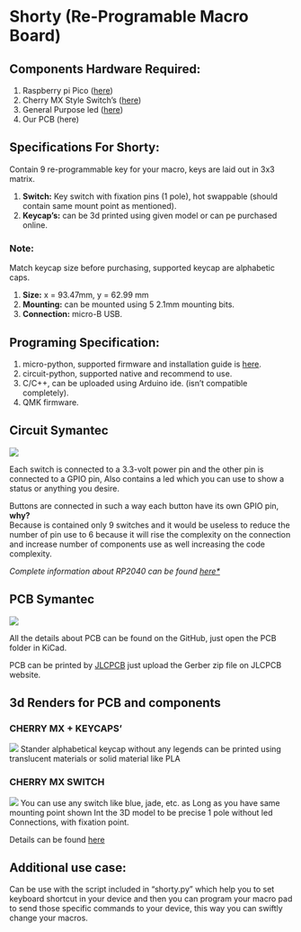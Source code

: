 # **Shorty (Re-Programable Macro Board)**


## **Components Hardware Required:**

1. Raspberry pi Pico ([here](https://datasheets.raspberrypi.com/pico/pico-datasheet.pdf))
1. Cherry MX Style Switch’s ([here](https://cdn.sparkfun.com/datasheets/Components/Switches/MX%20Series.pdf))
1. General Purpose led ([here](https://learn.adafruit.com/all-about-leds/what-is-an-led))
1. Our PCB (here)

## **Specifications For Shorty:**

Contain 9 re-programmable key for your macro, keys are laid out in 3x3 matrix.

1. **Switch:** Key switch with fixation pins (1 pole), hot swappable (should contain same mount point as mentioned).
1. **Keycap’s:** can be 3d printed using given model or can pe purchased online.

### **Note:**
Match keycap size before purchasing, supported keycap are alphabetic caps.

1. **Size:** x = 93.47mm, y = 62.99 mm
1. **Mounting:** can be mounted using 5 2.1mm mounting bits.
1. **Connection:** micro-B USB.

## **Programing Specification:**

1. micro-python, supported firmware and installation guide is [here](https://projects.raspberrypi.org/en/projects/getting-started-with-the-pico/3).
1. circuit-python, supported native and recommend to use.
1. C/C++, can be uploaded using Arduino ide. (isn’t compatible completely).
1. QMK firmware.

## **Circuit Symantec**

![](img/md_src/circuit.png)

Each switch is connected to a 3.3-volt power pin and the other pin is connected to a GPIO pin,
Also contains a led which you can use to show a status or anything you desire.

Buttons are connected in such a way each button have its own GPIO pin, **why?**
</br>
Because is contained only 9 switches and it would be useless to reduce the number of pin use to 6 because it will rise the complexity on the connection and increase number of components use as well increasing the code complexity.

*Complete information about RP2040 can be found [here*](https://datasheets.raspberrypi.com/pico/pico-datasheet.pdf)*

## **PCB Symantec**

![](img/md_src/pcb.png)

All the details about PCB can be found on the GitHub, just open the PCB folder in KiCad.

PCB can be printed by [JLCPCB](https://cart.jlcpcb.com/) just upload the Gerber zip file on JLCPCB website.


## **3d Renders for PCB and components**

### **CHERRY MX + KEYCAPS’**
![](img/md_src/keycap.png)
Stander alphabetical keycap without any legends can be printed using translucent materials or solid material like PLA

### **CHERRY MX SWITCH**
![](img/md_src/switch.png)
You can use any switch like blue, jade, etc. as
Long as you have same mounting point shown
Int the 3D model to be precise 1 pole without led
Connections, with fixation point.

Details can be found [here](https://cdn.sparkfun.com/datasheets/Components/Switches/MX%20Series.pdf)

## **Additional use case:**
Can be use with the script included in “shorty.py” which help you to set keyboard shortcut in your device and then you can program your macro pad to send those specific commands to your device, this way you can swiftly change your macros.
